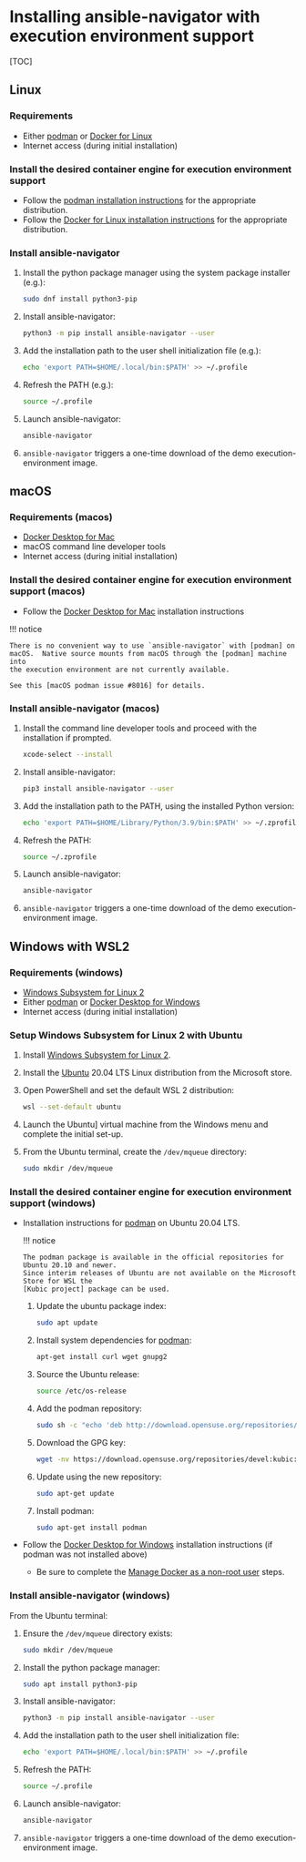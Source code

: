 <!-- cspell:ignore devel, kubic, libcontainers -->

# Installing ansible-navigator with execution environment support

[TOC]

## Linux

### Requirements

- Either [podman] or [Docker for
  Linux][docker for linux installation instructions]
- Internet access (during initial installation)

### Install the desired container engine for execution environment support

- Follow the [podman installation instructions] for the appropriate
  distribution.
- Follow the [Docker for Linux installation instructions] for the appropriate
  distribution.

### Install ansible-navigator

1.  Install the python package manager using the system package installer
    (e.g.):

    ```bash
    sudo dnf install python3-pip
    ```

2.  Install ansible-navigator:

    ```bash
    python3 -m pip install ansible-navigator --user
    ```

3.  Add the installation path to the user shell initialization file (e.g.):

    ```bash
    echo 'export PATH=$HOME/.local/bin:$PATH' >> ~/.profile
    ```

4.  Refresh the PATH (e.g.):

    ```bash
    source ~/.profile
    ```

5.  Launch ansible-navigator:

    ```bash
    ansible-navigator
    ```

6.  `ansible-navigator` triggers a one-time download of the demo
    execution-environment image.

## macOS

### Requirements (macos)

- [Docker Desktop for Mac]
- macOS command line developer tools
- Internet access (during initial installation)

### Install the desired container engine for execution environment support (macos)

- Follow the [Docker Desktop for Mac] installation instructions

!!! notice

    There is no convenient way to use `ansible-navigator` with [podman] on
    macOS.  Native source mounts from macOS through the [podman] machine into
    the execution environment are not currently available.

    See this [macOS podman issue #8016] for details.

### Install ansible-navigator (macos)

1.  Install the command line developer tools and proceed with the installation
    if prompted.

    ```bash
    xcode-select --install
    ```

2.  Install ansible-navigator:

    ```bash
    pip3 install ansible-navigator --user
    ```

3.  Add the installation path to the PATH, using the installed Python version:

    ```bash
    echo 'export PATH=$HOME/Library/Python/3.9/bin:$PATH' >> ~/.zprofile
    ```

4.  Refresh the PATH:

    ```bash
    source ~/.zprofile
    ```

5.  Launch ansible-navigator:

    ```bash
    ansible-navigator
    ```

6.  `ansible-navigator` triggers a one-time download of the demo
    execution-environment image.

## Windows with WSL2

### Requirements (windows)

- [Windows Subsystem for Linux 2]
- Either [podman] or [Docker Desktop for Windows]
- Internet access (during initial installation)

### Setup Windows Subsystem for Linux 2 with Ubuntu

1.  Install [Windows Subsystem for Linux 2].
1.  Install the [Ubuntu] 20.04 LTS Linux distribution from the Microsoft store.
1.  Open PowerShell and set the default WSL 2 distribution:

    ```bash
    wsl --set-default ubuntu
    ```

1.  Launch the Ubuntu] virtual machine from the Windows menu and complete the
    initial set-up.
1.  From the Ubuntu terminal, create the `/dev/mqueue` directory:

    ```bash
    sudo mkdir /dev/mqueue
    ```

### Install the desired container engine for execution environment support (windows)

- Installation instructions for [podman] on Ubuntu 20.04 LTS.

  !!! notice

      The podman package is available in the official repositories for Ubuntu 20.10 and newer.
      Since interim releases of Ubuntu are not available on the Microsoft Store for WSL the
      [Kubic project] package can be used.

  1.  Update the ubuntu package index:

      ```bash
      sudo apt update
      ```

  1.  Install system dependencies for [podman]:

      ```bash
      apt-get install curl wget gnupg2
      ```

  1.  Source the Ubuntu release:

      ```bash
      source /etc/os-release
      ```

  1.  Add the podman repository:

      ```bash
      sudo sh -c "echo 'deb http://download.opensuse.org/repositories/devel:/kubic:/libcontainers:/stable/xUbuntu_${VERSION_ID}/ /' > /etc/apt/sources.list.d/devel:kubic:libcontainers:stable.list"
      ```

  1.  Download the GPG key:

      ```bash
      wget -nv https://download.opensuse.org/repositories/devel:kubic:libcontainers:stable/xUbuntu_${VERSION_ID}/Release.key -O- | sudo apt-key add -
      ```

  1.  Update using the new repository:

      ```bash
      sudo apt-get update
      ```

  1.  Install podman:

      ```bash
      sudo apt-get install podman
      ```

- Follow the [Docker Desktop for Windows] installation instructions (if podman
  was not installed above)

  - Be sure to complete the [Manage Docker as a non-root user] steps.

### Install ansible-navigator (windows)

From the Ubuntu terminal:

1.  Ensure the `/dev/mqueue` directory exists:

    ```bash
    sudo mkdir /dev/mqueue
    ```

1.  Install the python package manager:

    ```bash
    sudo apt install python3-pip
    ```

1.  Install ansible-navigator:

    ```bash
    python3 -m pip install ansible-navigator --user
    ```

1.  Add the installation path to the user shell initialization file:

    ```bash
    echo 'export PATH=$HOME/.local/bin:$PATH' >> ~/.profile
    ```

1.  Refresh the PATH:

    ```bash
    source ~/.profile
    ```

1.  Launch ansible-navigator:

    ```bash
    ansible-navigator
    ```

1.  `ansible-navigator` triggers a one-time download of the demo
    execution-environment image.

[docker desktop for mac]:
  https://hub.docker.com/editions/community/docker-ce-desktop-mac
[docker for linux installation instructions]:
  https://docs.docker.com/engine/install/
[docker desktop for windows]:
  https://hub.docker.com/editions/community/docker-ce-desktop-windows
[manage docker as a non-root user]:
  https://docs.docker.com/engine/install/linux-postinstall/
[podman]: https://podman.io/
[podman installation instructions]:
  https://podman.io/getting-started/installation
[ubuntu]: https://ubuntu.com
[windows subsystem for linux 2]:
  https://docs.microsoft.com/en-us/windows/wsl/install-win10
[macOS podman issue #8016]:
  https://github.com/containers/podman/issues/8016
